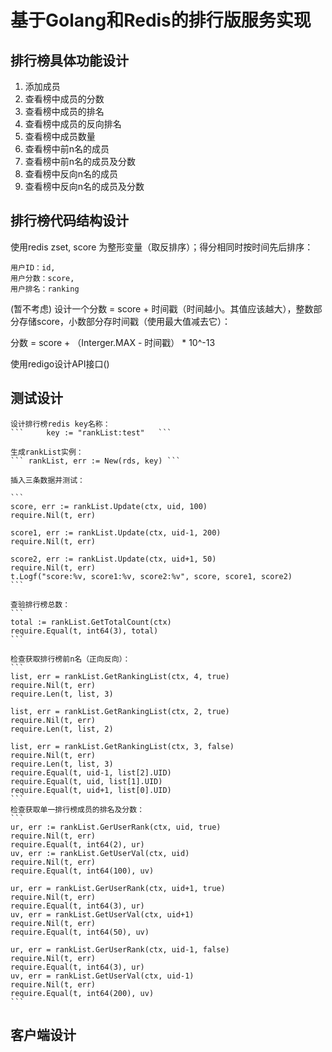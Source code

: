 # 基于Golang和Redis的排行版服务实现  
  
## 排行榜具体功能设计  

1. 添加成员  
2. 查看榜中成员的分数  
3. 查看榜中成员的排名  
4. 查看榜中成员的反向排名  
5. 查看榜中成员数量  
6. 查看榜中前n名的成员  
7. 查看榜中前n名的成员及分数  
8. 查看榜中反向n名的成员  
9. 查看榜中反向n名的成员及分数  


## 排行榜代码结构设计  
  
  使用redis zset, score 为整形变量（取反排序）；得分相同时按时间先后排序：

  ```  
  用户ID：id,  
  用户分数：score,
  用户排名：ranking  
  ```  

  (暂不考虑)
  设计一个分数 = score + 时间戳（时间越小。其值应该越大），整数部分存储score，小数部分存时间戳（使用最大值减去它）：  

  分数 = score + （Interger.MAX - 时间戳） * 10^-13
  
  使用redigo设计API接口()  


## 测试设计  

    设计排行榜redis key名称：  
    ``` 	key := "rankList:test"   ```
      
    生成rankList实例：  
    ``` rankList, err := New(rds, key) ```  

    插入三条数据并测试：  
      
    ```
    score, err := rankList.Update(ctx, uid, 100)
	require.Nil(t, err)

	score1, err := rankList.Update(ctx, uid-1, 200)
	require.Nil(t, err)

	score2, err := rankList.Update(ctx, uid+1, 50)
	require.Nil(t, err)
	t.Logf("score:%v, score1:%v, score2:%v", score, score1, score2)  
    ```  

    查验排行榜总数：  
    ```
    total := rankList.GetTotalCount(ctx)
	require.Equal(t, int64(3), total)
    ```  
      
    检查获取排行榜前n名（正向反向）：  
    ```  
    list, err = rankList.GetRankingList(ctx, 4, true)
	require.Nil(t, err)
	require.Len(t, list, 3)

	list, err = rankList.GetRankingList(ctx, 2, true)
	require.Nil(t, err)
	require.Len(t, list, 2)

	list, err = rankList.GetRankingList(ctx, 3, false)
	require.Nil(t, err)
	require.Len(t, list, 3)
	require.Equal(t, uid-1, list[2].UID)
	require.Equal(t, uid, list[1].UID)
	require.Equal(t, uid+1, list[0].UID)
    ```  
    检查获取单一排行榜成员的排名及分数：  
    ```  
    ur, err := rankList.GerUserRank(ctx, uid, true)
	require.Nil(t, err)
	require.Equal(t, int64(2), ur)
	uv, err := rankList.GetUserVal(ctx, uid)
	require.Nil(t, err)
	require.Equal(t, int64(100), uv)

	ur, err = rankList.GerUserRank(ctx, uid+1, true)
	require.Nil(t, err)
	require.Equal(t, int64(3), ur)
	uv, err = rankList.GetUserVal(ctx, uid+1)
	require.Nil(t, err)
	require.Equal(t, int64(50), uv)

	ur, err = rankList.GerUserRank(ctx, uid-1, false)
	require.Nil(t, err)
	require.Equal(t, int64(3), ur)
	uv, err = rankList.GetUserVal(ctx, uid-1)
	require.Nil(t, err)
	require.Equal(t, int64(200), uv)  
    ```  




## 客户端设计  

